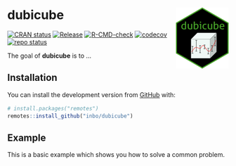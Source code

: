 
<!-- README.md is generated from README.Rmd. Please edit that file -->

# dubicube <a><img src="man/figures/logo.png" align="right" height="139" alt="dubicube website" /></a>

<!-- badges: start -->

[![CRAN
status](https://www.r-pkg.org/badges/version/dubicube)](https://CRAN.R-project.org/package=dubicube)
[![Release](https://img.shields.io/github/release/b-cubed-eu/dubicube.svg)](https://github.com/b-cubed-eu/dubicube/releases)
[![R-CMD-check](https://github.com/b-cubed-eu/dubicube/actions/workflows/check_on_different_r_os.yml/badge.svg)](https://github.com/b-cubed-eu/dubicube/actions/workflows/check_on_different_r_os.yml)
[![codecov](https://codecov.io/gh/b-cubed-eu/dubicube/branch/main/graph/badge.svg)](https://app.codecov.io/gh/b-cubed-eu/dubicube/)
[![repo
status](https://www.repostatus.org/badges/latest/concept.svg)](https://www.repostatus.org/#concept)

<!-- badges: end -->

The goal of **dubicube** is to …

## Installation

You can install the development version from
[GitHub](https://github.com/) with:

``` r
# install.packages("remotes")
remotes::install_github("inbo/dubicube")
```

## Example

This is a basic example which shows you how to solve a common problem.

